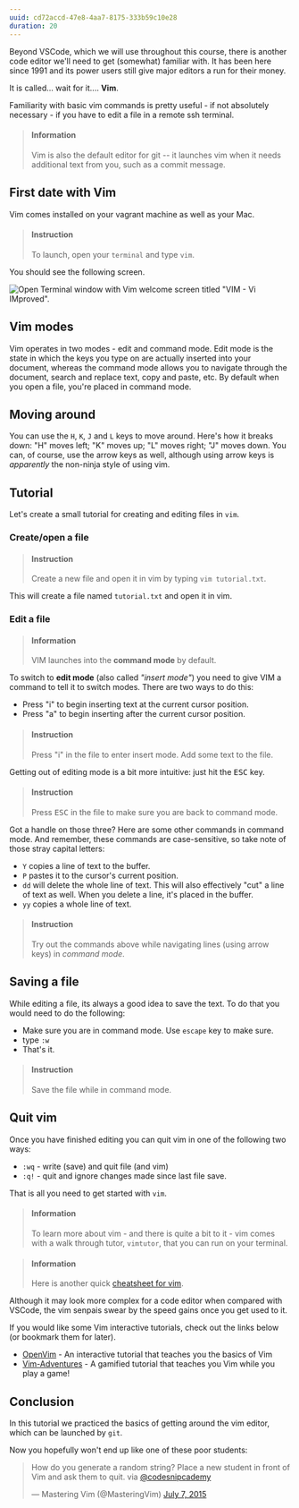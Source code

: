 ```yaml
---
uuid: cd72accd-47e8-4aa7-8175-333b59c10e28
duration: 20
---
```


Beyond VSCode, which we will use throughout this course, there is another code editor we'll need to get (somewhat) familiar with. It has been here since 1991 and its power users still give major editors a run for their money.

It is called... wait for it.... **Vim**.

Familiarity with basic vim commands is pretty useful - if not absolutely necessary - if you have to edit a file in a remote ssh terminal.

> #### Information
> Vim is also the default editor for git -- it launches vim when it needs additional text from you, such as a commit message.

## First date with Vim

Vim comes installed on your vagrant machine as well as your Mac. 

> #### Instruction
> To launch, open your `terminal` and type `vim`. 

You should see the following screen.

![Open Terminal window with Vim welcome screen titled "VIM - Vi IMproved".](https://gist.github.com/punjab/da6f33d8b2bc189f1926/raw/6a0813b4a3ae0a8f8534a09313ac69fb8e1530db/vim.png)

## Vim modes

Vim operates in two modes - edit and command mode. Edit mode is the state in which the keys you type on are actually inserted into your document, whereas the command mode allows you to navigate through the document, search and replace text, copy and paste, etc. By default when you open a file, you're placed in command mode.

## Moving around

You can use the `H`, `K`, `J` and `L` keys to move around. Here's how it breaks down: "H" moves left; "K" moves up; "L" moves right; "J" moves down. You can, of course, use the arrow keys as well, although using arrow keys is _apparently_ the non-ninja style of using vim. 

## Tutorial

Let's create a small tutorial for creating and editing files in `vim`.

### Create/open a file

> #### Instruction
> Create a new file and open it in vim by typing `vim tutorial.txt`. 

This will create a file named `tutorial.txt` and open it in vim.

### Edit a file

> #### Information
> VIM launches into the **command mode** by default. 

To switch to **edit mode** (also called _"insert mode"_) you need to give VIM a command to tell it to switch modes. There are two ways to do this:

+ Press "i" to begin inserting text at the current cursor position.
+ Press "a" to begin inserting after the current cursor position.

> #### Instruction
> Press "i" in the file to enter insert mode. Add some text to the file.

Getting out of editing mode is a bit more intuitive: just hit the <kbd>ESC</kbd> key.

> #### Instruction
> Press <kbd>ESC</kbd> in the file to make sure you are back to command mode.

Got a handle on those three? Here are some other commands in command mode. And remember, these commands are case-sensitive, so take note of those stray capital letters:

+ `Y` copies a line of text to the buffer.
+ `P` pastes it to the cursor's current position.
+ `dd` will delete the whole line of text. This will also effectively "cut" a line of text as well. When you delete a line, it's placed in the buffer.
+ `yy` copies a whole line of text.

> #### Instruction
> Try out the commands above while navigating lines (using arrow keys) in _command mode_.

## Saving a file

While editing a file, its always a good idea to save the text. To do that you would need to do the following:

+ Make sure you are in command mode. Use `escape` key to make sure.
+ type `:w`
+ That's it.

> #### Instruction
> Save the file while in command mode.

## Quit vim

Once you have finished editing you can quit vim in one of the following two ways:

+ `:wq` - write (save) and quit file (and vim)
+ `:q!` - quit and ignore changes made since last file save.

That is all you need to get started with `vim`.

> #### Information
> To learn more about vim - and there is quite a bit to it - vim comes with a walk through tutor, `vimtutor`, that you can run on your terminal.

<div></div>

> #### Information
> Here is another quick [cheatsheet for vim](http://www.viemu.com/vi-vim-cheat-sheet.gif).

Although it may look more complex for a code editor when compared with VSCode, the vim senpais swear by the speed gains once you get used to it.

If you would like some Vim interactive tutorials, check out the links below (or bookmark them for later).

* [OpenVim](http://www.openvim.com/) - An interactive tutorial that teaches you the basics of Vim
* [Vim-Adventures](https://vim-adventures.com/) - A gamified tutorial that teaches you Vim while you play a game!

## Conclusion

In this tutorial we practiced the basics of getting around the vim editor, which can be launched by `git`. 

Now you hopefully won't end up like one of these poor students: 

<blockquote class="twitter-tweet" data-lang="en"><p lang="en" dir="ltr">How do you generate a random string? Place a new student in front of Vim and ask them to quit. via <a href="https://twitter.com/codesnipcademy?ref_src=twsrc%5Etfw">@codesnipcademy</a></p>&mdash; Mastering Vim (@MasteringVim) <a href="https://twitter.com/MasteringVim/status/618352191531819008?ref_src=twsrc%5Etfw">July 7, 2015</a></blockquote>
<script async src="https://platform.twitter.com/widgets.js" charset="utf-8"></script>


